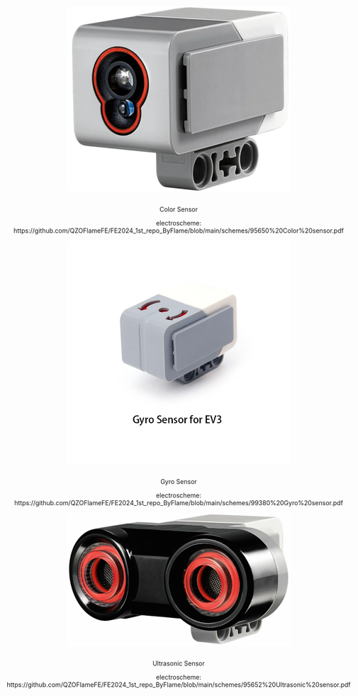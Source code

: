 <div align = center style="display: flex; flex-direction: column; align-items: center; justify-content: center;">
  
![alt text](https://github.com/QZOFlameFE/FE2024_1st_repo_ByFlame/blob/main/Instructions/Power_and_Sense_Management/EV3_Color_Sensor.png)
<p>Color Sensor</p>
electroscheme: https://github.com/QZOFlameFE/FE2024_1st_repo_ByFlame/blob/main/schemes/95650%20Color%20sensor.pdf

![alt text](https://github.com/QZOFlameFE/FE2024_1st_repo_ByFlame/blob/main/Instructions/Power_and_Sense_Management/EV3_Gyro_Sensor.png)
<p>Gyro Sensor</p>
electroscheme: https://github.com/QZOFlameFE/FE2024_1st_repo_ByFlame/blob/main/schemes/99380%20Gyro%20sensor.pdf

![alt text](https://github.com/QZOFlameFE/FE2024_1st_repo_ByFlame/blob/main/Instructions/Power_and_Sense_Management/EV3_Ultrasonic_Sensor.png)
<p>Ultrasonic Sensor</p>
electroscheme: https://github.com/QZOFlameFE/FE2024_1st_repo_ByFlame/blob/main/schemes/95652%20Ultrasonic%20sensor.pdf
